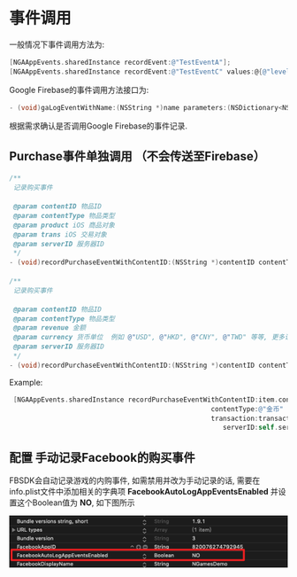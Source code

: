 # 事件调用

一般情况下事件调用方法为:

```objectivec
[NGAAppEvents.sharedInstance recordEvent:@"TestEventA"];
[NGAAppEvents.sharedInstance recordEvent:@"TestEventC" values:@{@"level" : @"10"}];
```

Google Firebase的事件调用方法接口为:

```objectivec
- (void)gaLogEventWithName:(NSString *)name parameters:(NSDictionary<NSString *, id> *)parameters;
```

根据需求确认是否调用Google Firebase的事件记录.

## Purchase事件单独调用 （不会传送至Firebase）

```objectivec
/**
 记录购买事件

 @param contentID 物品ID
 @param contentType 物品类型
 @param product iOS 商品对象
 @param trans iOS 交易对象
 @param serverID 服务器ID
 */
- (void)recordPurchaseEventWithContentID:(NSString *)contentID contentType:(NSString *)contentType product:(SKProduct *)product transaction:(SKPaymentTransaction *)trans serverID:(NSString *)serverID;

/**
 记录购买事件

 @param contentID 物品ID
 @param contentType 物品类型
 @param revenue 金额
 @param currency 货币单位  例如 @"USD", @"HKD", @"CNY", @"TWD" 等等, 更多请参考 https://www.xe.com/iso4217.php
 @param serverID 服务器ID
 */
- (void)recordPurchaseEventWithContentID:(NSString *)contentID contentType:(NSString *)contentType revenue:(double)revenue currency:(NSString *)currency serverID:(NSString *)serverID DEPRECATED_MSG_ATTRIBUTE("Use - recordPurchaseEventWithContentID: contentType: product: transaction: serverID: instead");
```

Example:

```objectivec
 [NGAAppEvents.sharedInstance recordPurchaseEventWithContentID:item.contentID
                                                   contentType:@"金币" product:product
                                                   transaction:transaction
                                                      serverID:self.serverID];
```



## 配置 手动记录Facebook的购买事件

FBSDK会自动记录游戏的内购事件, 如需禁用并改为手动记录的话, 需要在info.plist文件中添加相关的字典项 **FacebookAutoLogAppEventsEnabled** 并设置这个Boolean值为 **NO**, 如下图所示

![Xnip2019-08-12_16-08-15](../../.gitbook/assets/Xnip2019-08-12_16-08-15.png)
